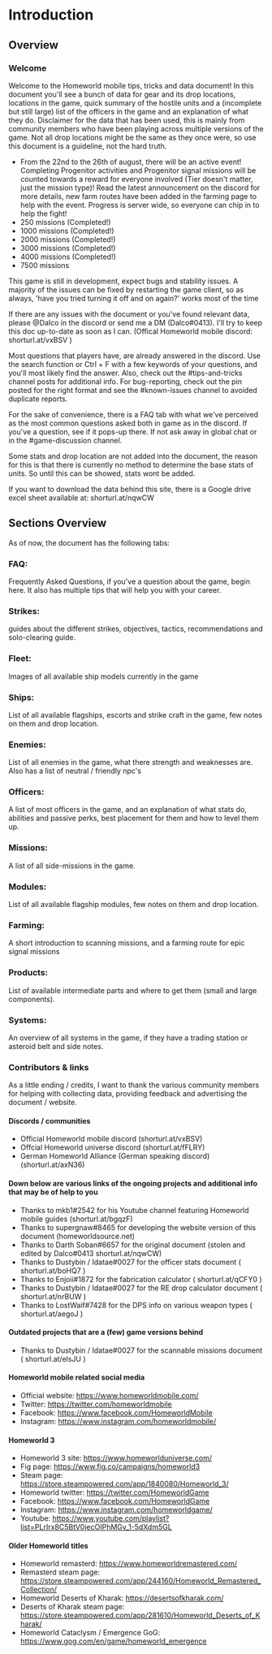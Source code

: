 # Introduction

## Overview

### Welcome

Welcome to the Homeworld mobile tips, tricks and data document! In this document you'll see a bunch of data for gear and its drop locations, locations in the game, quick summary of the hostile units and a (incomplete but still large) list of the officers in the game and an explanation of what they do. Disclaimer for the data that has been used, this is mainly from community members who have been playing across multiple versions of the game. Not all drop locations might be the same as they once were, so use this document is a guideline, not the hard truth.

- From the 22nd to the 26th of august, there will be an active event! Completing Progenitor activities and Progenitor signal missions will be counted towards a reward for everyone involved (Tier doesn't matter, just the mission type)! Read the latest announcement on the discord for more details, new farm routes have been added in the farming page to help with the event. Progress is server wide, so everyone can chip in to help the fight!																
- 250 missions (Completed!)
- 1000 missions (Completed!)
- 2000 missions (Completed!)
- 3000 missions (Completed!)
- 4000 missions (Completed!)
- 7500 missions

This game is still in development, expect bugs and stability issues. A majority of the issues can be fixed by restarting the game client, so as always, 'have you tried turning it off and on again?' works most of the time

If there are any issues with the document or you've found relevant data, please @Dalco in the discord or send me a DM (Dalco#0413). I'll try to keep this doc up-to-date as soon as I can. (Offical Homeworld mobile discord: shorturl.at/vxBSV )

Most questions that players have, are already answered in the discord. Use the search function or Ctrl + F with a few keywords of your questions, and you'll most likely find the answer. Also, check out the #tips-and-tricks channel posts for additional info. For bug-reporting, check out the pin posted for the right format and see the #known-issues channel to avoided duplicate reports.

For the sake of convenience, there is a FAQ tab with what we've perceived as the most common questions asked both in game as in the discord. If you've a question, see if it pops-up there. If not ask away in global chat or in the #game-discussion channel.

Some stats and drop location are not added into the document, the reason for this is that there is currently no method to determine the base stats of units. So until this can be showed, stats wont be added.

If you want to download the data behind this site, there is a Google drive excel sheet available at: shorturl.at/nqwCW


## Sections Overview

As of now, the document has the following tabs:

### FAQ: 
Frequently Asked Questions, if you've a question about the game, begin here. It also has multiple tips that will help you with your career.

### Strikes:
guides about the different strikes,  objectives, tactics, recommendations and solo-clearing guide.

### Fleet:
Images of all available ship models currently in the game

### Ships:
List of all available flagships, escorts and strike craft in the game, few notes on them and drop location.

### Enemies: 
List of all enemies in the game, what there strength and weaknesses are. Also has a list of neutral / friendly npc's

### Officers:
A list of most officers in the game, and an explanation of what stats do, abilities and passive perks, best placement for them and how to level them up.

### Missions: 
A list of all side-missions in the game.

### Modules:
List of all available flagship modules, few notes on them and drop location.

### Farming: 
A short introduction to scanning missions, and a farming route for epic signal missions

### Products: 
List of available intermediate parts and where to get them (small and large components).

### Systems: 
An overview of all systems in the game, if they have a trading station or asteroid belt and side notes.


### Contributors & links
As a little ending / credits, I want to thank the various community members for helping with collecting data, providing feedback and advertising the document / website.


#### Discords / communities

- Official Homeworld mobile discord (shorturl.at/vxBSV)
- Offcial Homeworld universe discord (shorturl.at/fFLRY)
- German Homeworld Alliance (German speaking discord) (shorturl.at/axN36)

#### Down below are various links of the ongoing projects and additional info that may be of help to you

- Thanks to mkb1#2542 for his Youtube channel featuring Homeworld mobile guides (shorturl.at/bgqzF)
- Thanks to supergnaw#8465 for developing the website version of this document (homeworldsource.net)
- Thanks to Darth Soban#6657 for the original document (stolen and edited by Dalco#0413 shorturl.at/nqwCW)
- Thanks to Dustybin / Idatae#0027 for the officer stats document ( shorturl.at/boHQ7 )
- Thanks to Enjoii#1872 for the fabrication calculator ( shorturl.at/qCFY0 )
- Thanks to Dustybin / Idatae#0027 for the RE drop calculator document ( shorturl.at/nrBUW )
- Thanks to LostWaif#7428 for the DPS info on various weapon types ( shorturl.at/aegoJ )

#### Outdated projects that are a (few) game versions behind

- Thanks to Dustybin / Idatae#0027 for the scannable missions document ( shorturl.at/elsJU )

#### Homeworld mobile related social media

- Official website: https://www.homeworldmobile.com/
- Twitter: https://twitter.com/homeworldmobile
- Facebook: https://www.facebook.com/HomeworldMobile
- Instagram: https://www.instagram.com/homeworldmobile/

#### Homeworld 3

- Homeworld 3 site: https://www.homeworlduniverse.com/
- Fig page: https://www.fig.co/campaigns/homeworld3
- Steam page: https://store.steampowered.com/app/1840080/Homeworld_3/
- Homeworld twitter: https://twitter.com/HomeworldGame
- Facebook: https://www.facebook.com/HomeworldGame
- Instagram: https://www.instagram.com/homeworldgame/
- Youtube: https://www.youtube.com/playlist?list=PLrIrx8C5BtV0jecOIPhMGv_1-5dXdm5GL

#### Older Homeworld titles

- Homeworld remasterd: https://www.homeworldremastered.com/
- Remasterd steam page: https://store.steampowered.com/app/244160/Homeworld_Remastered_Collection/
- Homeworld Deserts of Kharak: https://desertsofkharak.com/
- Deserts of Kharak steam page: https://store.steampowered.com/app/281610/Homeworld_Deserts_of_Kharak/
- Homeworld Cataclysm / Emergence GoG: https://www.gog.com/en/game/homeworld_emergence
